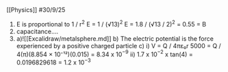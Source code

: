 [[Physics]]
#30/9/25
1) E is proportional to 1 / r$^2$
	E = 1 / (√13)$^2$
	E = 1.8 / (√13 / 2)$^2$ = 0.55
	= B
2) capacitance....
3) a)![[Excalidraw/metalsphere.md]]
	b) The electric potential is the force experienced by a positive charged particle
	c) 
		i) V = Q / 4πε₀r
		5000 = Q / 4(π)(8.854 × 10⁻¹²)(0.015)
		= 8.34 x 10$^{-9}$
		ii) 1.7 x 10$^{-2}$ x tan(4) = 0.0196829618 = 1.2 x 10$^{-3}$
		